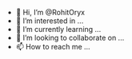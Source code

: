- 👋 Hi, I’m @RohitOryx
- 👀 I’m interested in ...
- 🌱 I’m currently learning ...
- 💞️ I’m looking to collaborate on ...
- 📫 How to reach me ...

<!---
RohitOryx/RohitOryx is a ✨ special ✨ repository because its `README.md` (this file) appears on your GitHub profile.
You can click the Preview link to take a look at your changes.
--->
